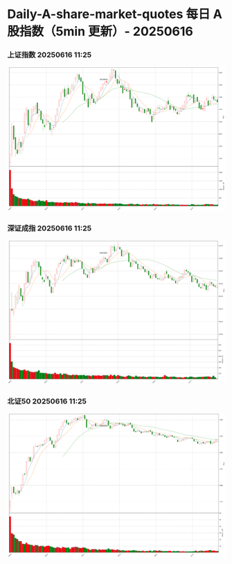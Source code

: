 
# Daily-A-share-market-quotes 每日 A 股指数（5min 更新）- 20250616

### 上证指数 20250616 11:25
![](./fig/2025/6/20250616-sh000001.png)

### 深证成指 20250616 11:25
![](./fig/2025/6/20250616-sz399001.png)

### 北证50 20250616 11:25
![](./fig/2025/6/20250616-bj899050.png)
